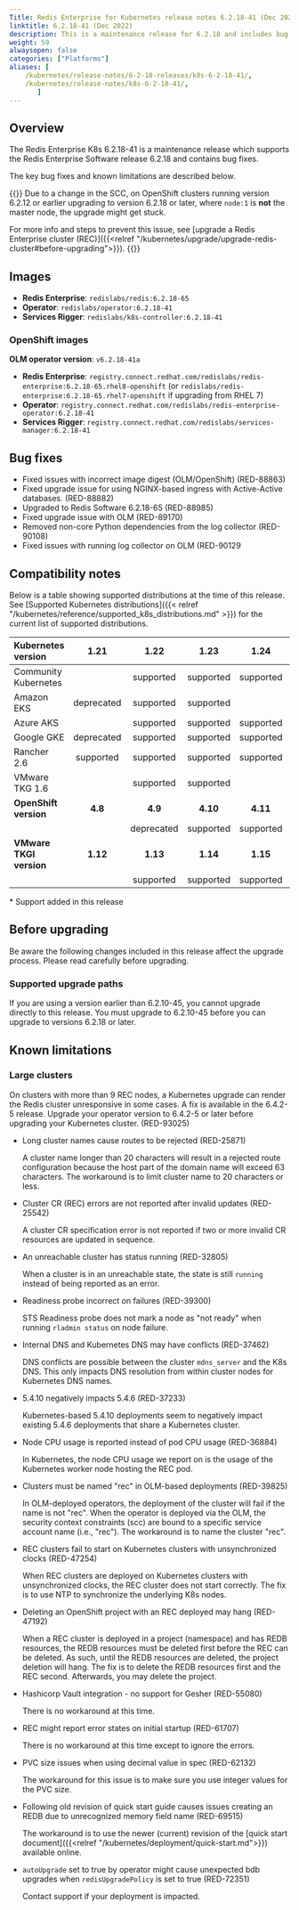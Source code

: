 ```yaml
---
Title: Redis Enterprise for Kubernetes release notes 6.2.18-41 (Dec 2022)
linktitle: 6.2.18-41 (Dec 2022)
description: This is a maintenance release for 6.2.18 and includes bug fixes.
weight: 59
alwaysopen: false
categories: ["Platforms"]
aliases: [ 
    /kubernetes/release-notes/6-2-18-releases/k8s-6-2-18-41/,
    /kubernetes/release-notes/k8s-6-2-18-41/,
       ]
---
```

## Overview

The Redis Enterprise K8s 6.2.18-41 is a maintenance release which supports the Redis Enterprise Software release 6.2.18 and contains bug fixes.

The key bug fixes and known limitations are described below.

{{<warning>}} Due to a change in the SCC, on OpenShift clusters running version 6.2.12 or earlier upgrading to version 6.2.18 or later, where `node:1` is <b>not</b> the master node, the upgrade might get stuck.

For more info and steps to prevent this issue, see [upgrade a Redis Enterprise cluster (REC)]({{<relref "/kubernetes/upgrade/upgrade-redis-cluster#before-upgrading">}}).
{{</warning>}}

## Images


* **Redis Enterprise**: `redislabs/redis:6.2.18-65`
* **Operator**: `redislabs/operator:6.2.18-41`
* **Services Rigger**: `redislabs/k8s-controller:6.2.18-41`

### OpenShift images

**OLM operator version**: `v6.2.18-41a`


* **Redis Enterprise**: `registry.connect.redhat.com/redislabs/redis-enterprise:6.2.18-65.rhel8-openshift`
    (or `redislabs/redis-enterprise:6.2.18-65.rhel7-openshift` if upgrading from RHEL 7)
* **Operator**: `registry.connect.redhat.com/redislabs/redis-enterprise-operator:6.2.18-41`
* **Services Rigger**: `registry.connect.redhat.com/redislabs/services-manager:6.2.18-41`

## Bug fixes

* Fixed issues with incorrect image digest (OLM/OpenShift) (RED-88863)
* Fixed upgrade issue for using NGINX-based ingress with Active-Active databases. (RED-88882)
* Upgraded to Redis Software 6.2.18-65 (RED-88985)
* Fixed upgrade issue with OLM (RED-89170)
* Removed non-core Python dependencies from the log collector (RED-90108)
* Fixed issues with running log collector on OLM (RED-90129

## Compatibility notes

Below is a table showing supported distributions at the time of this release. See [Supported Kubernetes distributions]({{< relref "/kubernetes/reference/supported_k8s_distributions.md" >}}) for the current list of supported distributions.

| **Kubernetes version**  | 1.21       | 1.22       | 1.23       | 1.24       | 1.25       |
|:------------------------|:----------:|:----------:|:----------:|:----------:|:----------:|
| Community Kubernetes    |            | supported  | supported  | supported  | supported  |
| Amazon EKS              | deprecated | supported  | supported  |            |            |
| Azure AKS               |            | supported  | supported  | supported  |            |
| Google GKE              | deprecated | supported  | supported  | supported  | supported  |
| Rancher 2.6             | supported  | supported  | supported  | supported  |            |
| VMware TKG 1.6          |            | supported  | supported  |            |            |
| **OpenShift version**   | **4.8**    | **4.9**    | **4.10**   | **4.11**   |            |
|                         |            | deprecated | supported  | supported  |            |
| **VMware TKGI version** | **1.12**   | **1.13**   | **1.14**   | **1.15**   |            |
|                         |            | supported  | supported  | supported  |            |

\* Support added in this release

## Before upgrading

Be aware the following changes included in this release affect the upgrade process. Please read carefully before upgrading.

 ### Supported upgrade paths

  If you are using a version earlier than 6.2.10-45, you cannot upgrade directly to this release. You must upgrade to 6.2.10-45 before you can upgrade to versions 6.2.18 or later.

## Known limitations

### Large clusters

On clusters with more than 9 REC nodes, a Kubernetes upgrade can render the Redis cluster unresponsive in some cases. A fix is available in the 6.4.2-5 release. Upgrade your operator version to 6.4.2-5 or later before upgrading your Kubernetes cluster. (RED-93025)

* Long cluster names cause routes to be rejected  (RED-25871)

  A cluster name longer than 20 characters will result in a rejected route configuration because the host part of the domain name will exceed 63 characters. The workaround is to limit cluster name to 20 characters or less.

* Cluster CR (REC) errors are not reported after invalid updates (RED-25542)
  
  A cluster CR specification error is not reported if two or more invalid CR resources are updated in sequence.

* An unreachable cluster has status running (RED-32805)
  
  When a cluster is in an unreachable state, the state is still `running` instead of being reported as an error.

* Readiness probe incorrect on failures (RED-39300)

  STS Readiness probe does not mark a node as "not ready" when running `rladmin status` on node failure.

* Internal DNS and Kubernetes DNS may have conflicts (RED-37462)

  DNS conflicts are possible between the cluster `mdns_server` and the K8s DNS. This only impacts DNS resolution from within cluster nodes for Kubernetes DNS names.

* 5.4.10 negatively impacts 5.4.6 (RED-37233)

  Kubernetes-based 5.4.10 deployments seem to negatively impact existing 5.4.6 deployments that share a Kubernetes cluster.

* Node CPU usage is reported instead of pod CPU usage (RED-36884)

  In Kubernetes, the node CPU usage we report on is the usage of the Kubernetes worker node hosting the REC pod.

* Clusters must be named "rec" in OLM-based deployments (RED-39825)

  In OLM-deployed operators, the deployment of the cluster will fail if the name is not "rec". When the operator is deployed via the OLM, the security context constraints (scc) are bound to a specific service account name (i.e., "rec"). The workaround is to name the cluster "rec".

* REC clusters fail to start on Kubernetes clusters with unsynchronized clocks (RED-47254)

  When REC clusters are deployed on Kubernetes clusters with unsynchronized clocks, the REC cluster does not start correctly. The fix is to use NTP to synchronize the underlying K8s nodes.

* Deleting an OpenShift project with an REC deployed may hang (RED-47192)

  When a REC cluster is deployed in a project (namespace) and has REDB resources, the REDB resources must be deleted first before the REC can be deleted. As such, until the REDB resources are deleted, the project deletion will hang. The fix is to delete the REDB resources first and the REC second. Afterwards, you may delete the project.

* Hashicorp Vault integration - no support for Gesher (RED-55080)

  There is no workaround at this time.

* REC might report error states on initial startup (RED-61707)

  There is no workaround at this time except to ignore the errors.

* PVC size issues when using decimal value in spec (RED-62132)

  The workaround for this issue is to make sure you use integer values for the PVC size.

* Following old revision of quick start guide causes issues creating an REDB due to unrecognized memory field name (RED-69515)

  The workaround is to use the newer (current) revision of the [quick start document]({{<relref "/kubernetes/deployment/quick-start.md">}}) available online.

* `autoUpgrade` set to true by operator might cause unexpected bdb upgrades when `redisUpgradePolicy` is set to true (RED-72351)

  Contact support if your deployment is impacted.
